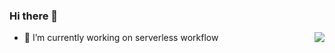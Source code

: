 ### Hi there 👋


<img align="right" src="https://github-readme-stats.vercel.app/api?username=xinydev&count_private=true&show_icons=true&theme=synthwave" />


- 🔭 I’m currently working on serverless workflow



<!--
**xinydev/xinydev** is a ✨ _special_ ✨ repository because its `README.md` (this file) appears on your GitHub profile.

Here are some ideas to get you started:

- 🔭 I’m currently working on ...
- 🌱 I’m currently learning ...
- 👯 I’m looking to collaborate on ...
- 🤔 I’m looking for help with ...
- 💬 Ask me about ...
- 📫 How to reach me: ...
- 😄 Pronouns: ...
- ⚡ Fun fact: ...
-->
